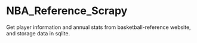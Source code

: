 # NBA_Reference_Scrapy
Get player information and annual stats from basketball-reference website, and storage data in sqlite.
